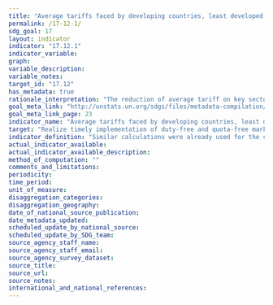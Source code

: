 ```yaml
---
title: "Average tariffs faced by developing countries, least developed countries and small island developing States"
permalink: /17-12-1/
sdg_goal: 17
layout: indicator
indicator: "17.12.1"
indicator_variable: 
graph: 
variable_description: 
variable_notes: 
target_id: "17.12"
has_metadata: true
rationale_interpretation: "The reduction of average tariff on key sector as agriculture can represent a proxy of the level of commitment of developed country to improve market access conditions. As it was done for MDG 8.7, the term \"key sector\" has to be interpreted as those sectors of particular interest for LDCs and developing countries exports. The list of key sectors used by the MDG indicator 8.7 (i.e. agriculture, textile and clothing) might have to be reviewed."
goal_meta_link: "http://unstats.un.org/sdgs/files/metadata-compilation/Metadata-Goal-17.pdf"
goal_meta_link_page: 23
indicator_name: "Average tariffs faced by developing countries, least developed countries and small island developing States"
target: "Realize timely implementation of duty-free and quota-free market access on a lasting basis for all least developed countries, consistent with World Trade Organization decisions, including by ensuring that preferential rules of origin applicable to imports from least developed countries are transparent and simple, and contribute to facilitating market access."
indicator_definition: "Similar calculations were already used for the calculation of MDG 8.7 (Average tariffs imposed by developed countries on agricultural products and textiles and clothing from developing countries). For reference purposes see the Millennium Development Goals Report 2015 available at http://www.un.org/millenniumgoals/2015_MDG_Report/pdf/MDG%202015%20rev%20(July%201).pdf (p. 64)"
actual_indicator_available: 
actual_indicator_available_description: 
method_of_computation: ""
comments_and_limitations: 
periodicity: 
time_period: 
unit_of_measure: 
disaggregation_categories: 
disaggregation_geography: 
date_of_national_source_publication: 
date_metadata_updated: 
scheduled_update_by_national_source: 
scheduled_update_by_SDG_team: 
source_agency_staff_name: 
source_agency_staff_email: 
source_agency_survey_dataset: 
source_title: 
source_url: 
source_notes: 
international_and_national_references: 
---
```



